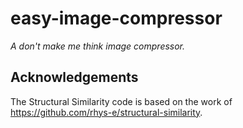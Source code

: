 # easy-image-compressor

*A don't make me think image compressor.*

## Acknowledgements
The Structural Similarity code is based on the work of https://github.com/rhys-e/structural-similarity.
